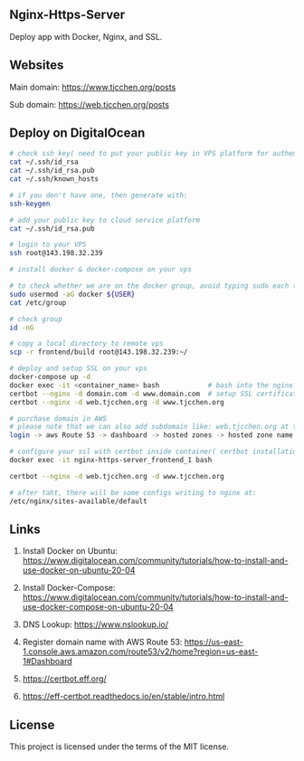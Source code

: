 ## Nginx-Https-Server
Deploy app with Docker, Nginx, and SSL.

## Websites
Main domain: https://www.tjcchen.org/posts

Sub domain: https://web.tjcchen.org/posts

## Deploy on DigitalOcean
```sh
# check ssh key( need to put your public key in VPS platform for authentication purpose )
cat ~/.ssh/id_rsa
cat ~/.ssh/id_rsa.pub
cat ~/.ssh/known_hosts

# if you don't have one, then generate with:
ssh-keygen

# add your public key to cloud service platform
cat ~/.ssh/id_rsa.pub

# login to your VPS
ssh root@143.198.32.239

# install docker & docker-compose on your vps

# to check whether we are on the docker group, avoid typing sudo each time
sudo usermod -aG docker ${USER}
cat /etc/group

# check group
id -nG

# copy a local directory to remote vps
scp -r frontend/build root@143.198.32.239:~/

# deploy and setup SSL on your vps
docker-compose up -d
docker exec -it <container_name> bash            # bash into the nginx container
certbot --nginx -d domain.com -d www.domain.com  # setup SSL certificate
certbot --nginx -d web.tjcchen.org -d www.tjcchen.org

# purchase domain in AWS
# please note that we can also add subdomain like: web.tjcchen.org at this place.
login -> aws Route 53 -> dashboard -> hosted zones -> hosted zone name -> create record / edit record

# configure your ssl with certbot inside container( certbot installation needed )
docker exec -it nginx-https-server_frontend_1 bash

certbot --nginx -d web.tjcchen.org -d www.tjcchen.org

# after taht, there will be some configs writing to nginx at:
/etc/nginx/sites-available/default
```

## Links
1. Install Docker on Ubuntu: https://www.digitalocean.com/community/tutorials/how-to-install-and-use-docker-on-ubuntu-20-04

2. Install Docker-Compose: https://www.digitalocean.com/community/tutorials/how-to-install-and-use-docker-compose-on-ubuntu-20-04

3. DNS Lookup: https://www.nslookup.io/

4. Register domain name with AWS Route 53: https://us-east-1.console.aws.amazon.com/route53/v2/home?region=us-east-1#Dashboard

5. https://certbot.eff.org/

6. https://eff-certbot.readthedocs.io/en/stable/intro.html


## License
This project is licensed under the terms of the MIT license.
